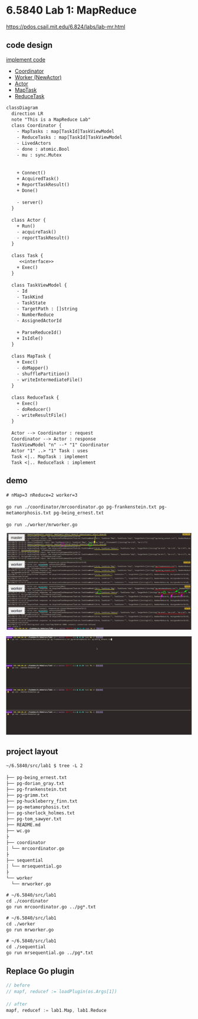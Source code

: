 # 6.5840 Lab 1: MapReduce

<https://pdos.csail.mit.edu/6.824/labs/lab-mr.html>

## code design

[implement code](../mr)
- [Coordinator](../mr/coordinator.go#L40)
- [Worker (NewActor)](../mr/worker.go#L26)
- [Actor](../mr/actor.go#L33)
- [MapTask](../mr/task.go#L60)
- [ReduceTask](../mr/task.go#L144)

```mermaid
classDiagram
  direction LR
  note "This is a MapReduce Lab"
  class Coordinator {
    - MapTasks : map[TaskId]TaskViewModel
    - ReduceTasks : map[TaskId]TaskViewModel
    - LivedActors
    - done : atomic.Bool
    - mu : sync.Mutex


    + Connect()
    + AcquiredTask()
    + ReportTaskResult()
    + Done()

    - server()
  }

  class Actor {
    + Run()
    - acquireTask()
    - reportTaskResult()
  }

  class Task {
     <<interface>>
    + Exec()
  }

  class TaskViewModel {
    - Id 
    - TaskKind
    - TaskState
    - TargetPath : []string
    - NumberReduce
    - AssignedActorId
    
    + ParseReduceId()
    + IsIdle()
  }

  class MapTask {
    + Exec()
    - doMapper()
    - shufflePartition()
    - writeIntermediateFile()
  }

  class ReduceTask {
    + Exec()
    - doReducer()
    - writeResultFile()
  }

  Actor --> Coordinator : request
  Coordinator --> Actor : response
  TaskViewModel "n" --* "1" Coordinator
  Actor "1" ..> "1" Task : uses
  Task <|.. MapTask : implement
  Task <|.. ReduceTask : implement
```

## demo

```shell
# nMap=3 nReduce=2 worker=3

go run ./coordinator/mrcoordinator.go pg-frankenstein.txt pg-metamorphosis.txt pg-being_ernest.txt                                                                               

go run ./worker/mrworker.go
```

![demo1](./demo1.png)

![demo2](./demo2.gif)

## project layout

```
~/6.5840/src/lab1 $ tree -L 2

├── pg-being_ernest.txt
├── pg-dorian_gray.txt
├── pg-frankenstein.txt
├── pg-grimm.txt
├── pg-huckleberry_finn.txt
├── pg-metamorphosis.txt
├── pg-sherlock_holmes.txt
├── pg-tom_sawyer.txt
├── README.md
├── wc.go
├
├── coordinator
│ └── mrcoordinator.go
├
├── sequential
│ └── mrsequential.go
├
└── worker
  └── mrworker.go
```

```shell
# ~/6.5840/src/lab1
cd ./coordinator
go run mrcoordinator.go ../pg*.txt
```

```shell
# ~/6.5840/src/lab1
cd ./worker
go run mrworker.go 
```

```shell
# ~/6.5840/src/lab1
cd ./sequential
go run mrsequential.go ../pg*.txt
```

## Replace Go plugin

```go
// before
// mapf, reducef := loadPlugin(os.Args[1])

// after
mapf, reducef := lab1.Map, lab1.Reduce
```